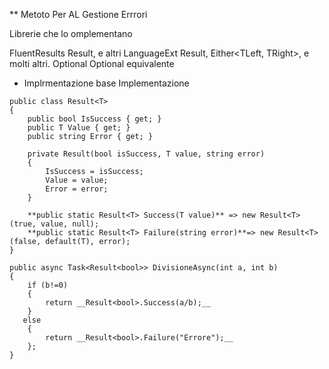 ** Metoto Per AL Gestione Errrori

Librerie che lo omplementano

FluentResults    Result<T>, e altri
LanguageExt    Result<T>, Either<TLeft, TRight>, e molti altri.
Optional    Optional<T> equivalente

* Implrmentazione base
Implementazione 

````
public class Result<T>
{
    public bool IsSuccess { get; }
    public T Value { get; }
    public string Error { get; }
    
    private Result(bool isSuccess, T value, string error)
    {
        IsSuccess = isSuccess;
        Value = value;
        Error = error;
    }
    
    **public static Result<T> Success(T value)** => new Result<T>(true, value, null);
    **public static Result<T> Failure(string error)**=> new Result<T>(false, default(T), error);
}
````

````
public async Task<Result<bool>> DivisioneAsync(int a, int b)
{
    if (b!=0)
    {
        return __Result<bool>.Success(a/b);__
    }
   else
    {
        return __Result<bool>.Failure("Errore");__
    };
}
````


